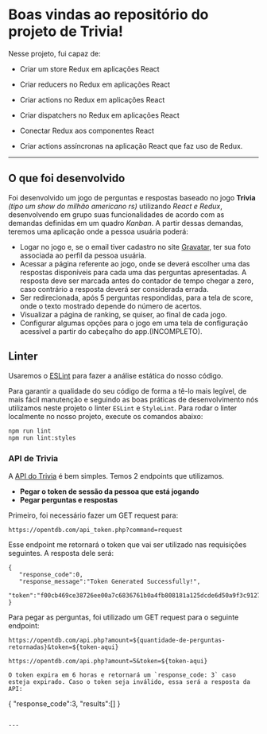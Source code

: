 # Boas vindas ao repositório do projeto de Trivia!

Nesse projeto, fui capaz de:

  - Criar um store Redux em aplicações React

  - Criar reducers no Redux em aplicações React

  - Criar actions no Redux em aplicações React

  - Criar dispatchers no Redux em aplicações React

  - Conectar Redux aos componentes React

  - Criar actions assíncronas na aplicação React que faz uso de Redux.

---

## O que foi desenvolvido

Foi desenvolvido um jogo de perguntas e respostas baseado no jogo **Trivia** _(tipo um show do milhão americano rs)_ utilizando _React e Redux_, desenvolvendo em grupo suas funcionalidades de acordo com as demandas definidas em um quadro _Kanban_. A partir dessas demandas, teremos uma aplicação onde a pessoa usuária poderá:

  - Logar no jogo e, se o email tiver cadastro no site [Gravatar](https://pt.gravatar.com/), ter sua foto associada ao perfil da pessoa usuária.
  - Acessar a página referente ao jogo, onde se deverá escolher uma das respostas disponíveis para cada uma das perguntas apresentadas. A resposta deve ser marcada antes do contador de tempo chegar a zero, caso contrário a resposta deverá ser considerada errada.
  - Ser redirecionada, após 5 perguntas respondidas, para a tela de score, onde o texto mostrado depende do número de acertos.
  - Visualizar a página de ranking, se quiser, ao final de cada jogo.
  - Configurar algumas opções para o jogo em uma tela de configuração acessível a partir do cabeçalho do app.(INCOMPLETO).

## Linter

Usaremos o [ESLint](https://eslint.org/) para fazer a análise estática do nosso código.

Para garantir a qualidade do seu código de forma a tê-lo mais legível, de mais fácil manutenção e seguindo as boas práticas de desenvolvimento nós utilizamos neste projeto o linter `ESLint` e `StyleLint`. Para rodar o linter localmente no nosso projeto, execute os comandos abaixo:

```bash
npm run lint
npm run lint:styles
```

### API de Trivia

A [API do Trivia](https://opentdb.com/api_config.php) é bem simples. Temos 2 endpoints que utilizamos.

* **Pegar o token de sessão da pessoa que está jogando**
* **Pegar perguntas e respostas**

Primeiro, foi necessário fazer um GET request para:

```
https://opentdb.com/api_token.php?command=request
```

Esse endpoint me retornará o token que vai ser utilizado nas requisições seguintes. A resposta dele será:

```
{
   "response_code":0,
   "response_message":"Token Generated Successfully!",
   "token":"f00cb469ce38726ee00a7c6836761b0a4fb808181a125dcde6d50a9f3c9127b6"
}
```

Para pegar as perguntas, foi utilizado um GET request para o seguinte endpoint:

```
https://opentdb.com/api.php?amount=${quantidade-de-perguntas-retornadas}&token=${token-aqui}

https://opentdb.com/api.php?amount=5&token=${token-aqui}
```

```
O token expira em 6 horas e retornará um `response_code: 3` caso esteja expirado. Caso o token seja inválido, essa será a resposta da API:

```
{
   "response_code":3,
   "results":[]
}
```

---